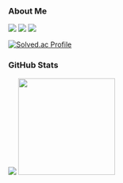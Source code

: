 ### About Me
<a href="https://wirehaired-equipment-793.notion.site/0fe87acc374848c6a6334261cfa77bdc?pvs=4"><img src="https://img.shields.io/badge/Notion-000000?style=flat-square&logo=Notion&logoColor=white"/></a>
<a href="https://www.instagram.com/d0ngwook7"><img src="https://img.shields.io/badge/Instagram-E4405F?style=flat-square&logo=Instagram&logoColor=white"/></a>
<a href="https://swbsnewby7.tistory.com/"><img src="https://img.shields.io/badge/Tistory-EB531F?style=flat-square&logo=Tistory&logoColor=white"/></a>

[![Solved.ac Profile](http://mazassumnida.wtf/api/v2/generate_badge?boj=dongwook7)](https://solved.ac/dongwook7/)

### GitHub Stats
<div aline=senter>
  <img src="https://github-readme-stats.vercel.app/api?username=dongwookkim3&show_icons=true&theme=ambient_gradient">
  <img src="https://github-readme-stats.vercel.app/api/top-langs/?username=dongwookkim3&layout=compact" height=195>
</div>
